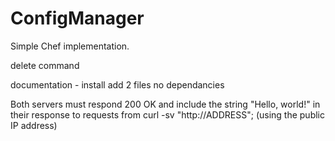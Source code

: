 # ConfigManager
Simple Chef implementation.

delete command

documentation - 
install
add 2 files
no dependancies

Both servers must respond 200 OK and include the string "Hello, world!" in their response to requests from curl -sv "http://ADDRESS"; (using the public IP address)
